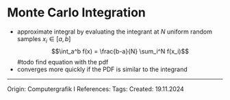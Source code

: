 # Monte Carlo Integration

- approximate integral by evaluating the integrant at $N$ uniform random samples $x_i \in [a,b]$
$$\int_a^b f(x) = \frac{b-a}{N} \sum_i^N f(x_i)$$
#todo find equation with the pdf
- converges more quickly if the PDF is similar to the integrand

---

Origin: Computergrafik I
References: 
Tags: 
Created: 19.11.2024

